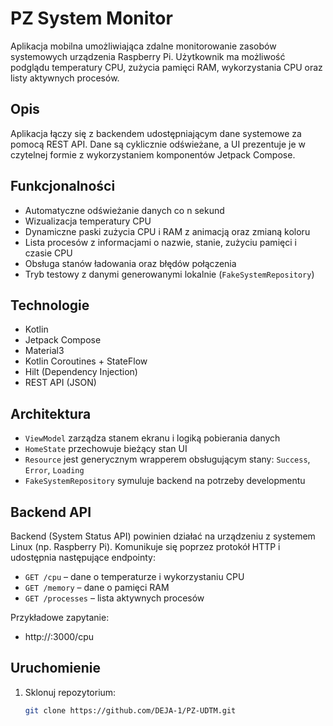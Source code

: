 # PZ System Monitor

Aplikacja mobilna umożliwiająca zdalne monitorowanie zasobów systemowych urządzenia Raspberry Pi.
Użytkownik ma możliwość podglądu temperatury CPU, zużycia pamięci RAM, wykorzystania CPU oraz listy
aktywnych procesów.

## Opis

Aplikacja łączy się z backendem udostępniającym dane systemowe za pomocą REST API. Dane są
cyklicznie odświeżane, a UI prezentuje je w czytelnej formie z wykorzystaniem komponentów Jetpack
Compose.

## Funkcjonalności

- Automatyczne odświeżanie danych co n sekund
- Wizualizacja temperatury CPU
- Dynamiczne paski zużycia CPU i RAM z animacją oraz zmianą koloru
- Lista procesów z informacjami o nazwie, stanie, zużyciu pamięci i czasie CPU
- Obsługa stanów ładowania oraz błędów połączenia
- Tryb testowy z danymi generowanymi lokalnie (`FakeSystemRepository`)

## Technologie

- Kotlin
- Jetpack Compose
- Material3
- Kotlin Coroutines + StateFlow
- Hilt (Dependency Injection)
- REST API (JSON)

## Architektura

- `ViewModel` zarządza stanem ekranu i logiką pobierania danych
- `HomeState` przechowuje bieżący stan UI
- `Resource` jest generycznym wrapperem obsługującym stany: `Success`, `Error`, `Loading`
- `FakeSystemRepository` symuluje backend na potrzeby developmentu

## Backend API

Backend (System Status API) powinien działać na urządzeniu z systemem Linux (np. Raspberry Pi).
Komunikuje się poprzez protokół HTTP i udostępnia następujące endpointy:

- `GET /cpu` – dane o temperaturze i wykorzystaniu CPU
- `GET /memory` – dane o pamięci RAM
- `GET /processes` – lista aktywnych procesów

Przykładowe zapytanie:

- http://<adres-ip-raspberry>:3000/cpu

## Uruchomienie

1. Sklonuj repozytorium:
   ```bash
   git clone https://github.com/DEJA-1/PZ-UDTM.git

